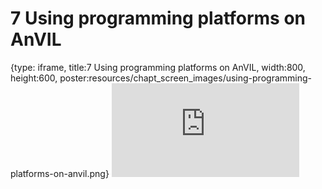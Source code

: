 # 7 Using programming platforms on AnVIL
 
{type: iframe, title:7 Using programming platforms on AnVIL, width:800, height:600, poster:resources/chapt_screen_images/using-programming-platforms-on-anvil.png}
![](https://jhudatascience.org/AnVIL_Template/no_toc/using-programming-platforms-on-anvil.html)
 

 
